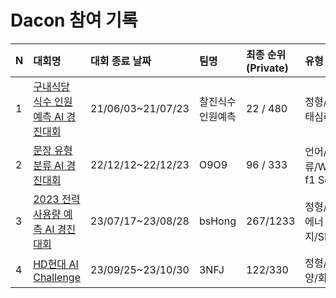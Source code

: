 # Dacon 참여 기록

|N|대회명|대회 종료 날짜|팀명|최종 순위(Private)|유형|코드|
|-|:-|:-|:-|:-|:-|:-|
|1|[구내식당 식수 인원 예측 AI 경진대회](https://dacon.io/competitions/official/235743/overview/description)|21/06/03~21/07/23|찰진식수인원예측|22 / 480|정형/회귀/행태심리/MAE|[[찰진식수인원예측, Private 22등] AutoML(Pycaret)을 이용한 인원예측](https://dacon.io/codeshare/2986)||
|2|[문장 유형 분류 AI 경진대회](https://dacon.io/competitions/official/236037/overview/description)|22/12/12~22/12/23|O9O9|96 / 333| 언어/분류/Weighted f1 Score|-||
|3|[2023 전력사용량 예측 AI 경진대회](https://dacon.io/competitions/official/236125/overview/description)|23/07/17~23/08/28|bsHong|267/1233|정형/시계열/에너지/SMAPE|-||
|4|[HD현대 AI Challenge](https://dacon.io/competitions/official/236158/overview/description)|23/09/25~23/10/30|3NFJ|122/330|정형/조선해양/회귀/MAE|-||
